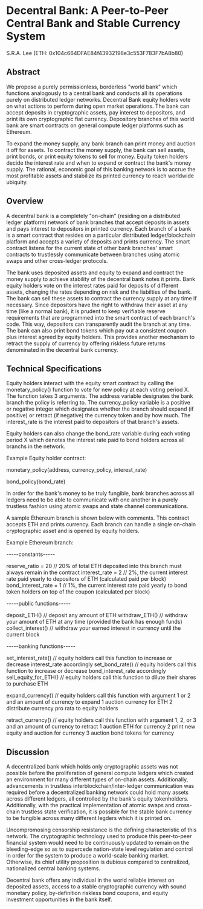 # Decentral Bank: A Peer-to-Peer Central Bank and Stable Currency System
S.R.A. Lee (ETH: 0x104c664DFAE84f43932198e3c553F783F7bA8b80)

## Abstract

We propose a purely permissionless, borderless "world bank" which functions analogously to a central bank and conducts all its operations purely on distributed ledger networks. Decentral Bank equity holders vote on what actions to perform during open market operations. The bank can accept deposits in cryptographic assets, pay interest to depositors, and print its own cryptographic fiat currency. Depository branches of this world bank are smart contracts on general compute ledger platforms such as Ethereum.

To expand the money supply, any bank branch can print money and auction it off for assets. To contract the money supply, the bank can sell assets, print bonds, or print equity tokens to sell for money. Equity token holders decide the interest rate and when to expand or contract the bank's money supply. The rational, economic goal of this banking network is to accrue the most profitable assets and stabilize its printed currency to reach worldwide ubiquity. 

## Overview

A decentral bank is a completely "on-chain" (residing on a distributed ledger platform) network of bank branches that accept deposits in assets and pays interest to depositors in printed currency. Each branch of a bank is a smart contract that resides on a particular distributed ledger/blockchain platform and accepts a variety of deposits and prints currency. The smart contract listens for the current state of other bank branches' smart contracts to trustlessly communicate between branches using atomic swaps and other cross-ledger protocols. 

The bank uses deposited assets and equity to expand and contract the money supply to achieve stability of the decentral bank notes it prints. Bank equity holders vote on the interest rates paid for deposits of different assets, changing the rates depending on risk and the liabilties of the bank. The bank can sell these assets to contract the currency supply at any time if necessary. Since depositors have the right to withdraw their asset at any time (like a normal bank), it is prudent to keep verifiable reserve requirements that are programmed into the smart contract of each branch's code. This way, depositors can transparently audit the branch at any time. The bank can also print bond tokens which pay out a consistent coupon plus interest agreed by equity holders. This provides another mechanism to retract the supply of currency by offering riskless future returns denominated in the decentral bank currency. 

## Technical Specifications

Equity holders interact with the equity smart contract by calling the monetary_policy() function to vote for new policy at each voting period X. The function takes 3 arguments. The address variable designates the bank branch the policy is referring to. The currency_policy variable is a positive or negative integer which designates whether the branch should expand (if positive) or retract (if negative) the currency token and by how much. The interest_rate is the interest paid to depositors of that branch's assets. 

Equity holders can also change the bond_rate variable during each voting period X which denotes the interest rate paid to bond holders across all branchs in the network. 

Example Equity holder contract: 

monetary_policy(address, currency_policy, interest_rate)

bond_policy(bond_rate)


In order for the bank's money to be truly fungible, bank branches across all ledgers need to be able to communicate with one another in a purely trustless fashion using atomic swaps and state channel communications. 

A sample Ethereum branch is shown below with comments. This contract accepts ETH and prints currency. Each branch can handle a single on-chain cryptographic asset and is opened by equity holders. 

Example Ethereum branch:

-----constants-----
 
reserve_ratio = 20 // 20% of total ETH deposited into this branch must always remain in the contract
interest_rate = 2 // 2%, the current interest rate paid yearly to depositors of ETH (calculated paid per block)
bond_interest_rate = 1 // 1%, the current interest rate paid yearly to bond token holders on top of the coupon (calculated per block)

-----public functions-----


deposit_ETH() // deposit any amount of ETH
withdraw_ETH() // withdraw your amount of ETH at any time (provided the bank has enough funds)
collect_interest() // withdraw your earned interest in currency until the current block

-----banking functions-----


set_interest_rate() // equity holders call this function to increase or decrease interest_rate accordingly 
set_bond_rate() // equity holders call this function to increase or decrease bond_interest_rate accordingly
sell_equity_for_ETH() // equity holders call this function to dilute their shares to purchase ETH

expand_currency() // equity holders call this function with argument 1 or 2 and an amount of currency to expand
 1 auction currency for ETH
 2 distribute currency pro rata to equity holders

retract_currency() // equity holders call this function with argument 1, 2, or 3 and an amount of currency to retract
 1 auction ETH for currency
 2 print new equity and auction for currency
 3 auction bond tokens for currency

## Discussion 

A decentralized bank which holds only cryptographic assets was not possible before the proliferation of general compute ledgers which created an environment for many different types of on-chain assets. Additionally, advancements in trustless interblockchain/inter-ledger communication was required before a decentralized banking network could hold many assets across different ledgers, all controlled by the bank's equity tokenholders. Additionally, with the practical implementation of atomic swaps and cross-chain trustless state verification, it is possible for the stable bank currency to be fungible across many different legders which it is printed on.  

Uncompromosing censorship resistance is the defining characteristic of this network. The cryptographic technology used to produce this peer-to-peer financial system would need to be continuously updated to remain on the bleeding-edge so as to supercede nation-state level regulation and control in order for the system to produce a world-scale banking market. Otherwise, its chief utility proposition is dubious compared to centralized, nationalized central banking systems. 

Decentral bank offers any individual in the world reliable interest on deposited assets, access to a stable cryptographic currency with sound monetary policy, by-definition riskless bond coupons, and equity investment opportunities in the bank itself. 
